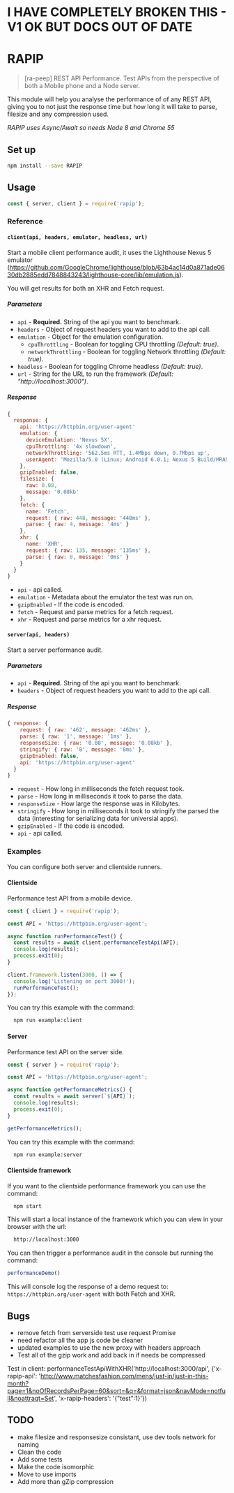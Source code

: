 # I HAVE COMPLETELY BROKEN THIS - V1 OK BUT DOCS OUT OF DATE


# RAPIP
> [ra-peep] REST API Performance. Test APIs from the perspective of both a Mobile phone and a Node server.

This module will help you analyse the performance of of any REST API, giving you to not just the response time but how long it will take to parse, filesize and any compression used.

_RAPIP uses Async/Await so needs Node 8 and Chrome 55_

## Set up

```Bash
npm install --save RAPIP
```

## Usage

```Javascript
const { server, client } = require('rapip');
```

### Reference

#### `client(api, headers, emulator, headless, url)`
Start a mobile client performance audit, it uses the Lighthouse Nexus 5 emulator (https://github.com/GoogleChrome/lighthouse/blob/63b4ac14d0a871ade0630db2885edd7848843243/lighthouse-core/lib/emulation.js).

You will get results for both an XHR and Fetch request.

##### Parameters
* `api` - **Required.** String of the api you want to benchmark.
* `headers` - Object of request headers you want to add to the api call.
* `emulation` - Object for the emulation configuration.
  * `cpuThrottling` - Boolean for toggling CPU throttling _(Default: true)_.
  * `networkThrottling` - Boolean for toggling Network throttling _(Default: true)_.
* `headless` - Boolean for toggling Chrome headless _(Default: true)_.
* `url` - String for the URL to run the framework _(Default: "http://localhost:3000")_.

##### Response
```Javascript
{
  response: {
    api: 'https://httpbin.org/user-agent'
    emulation: {
      deviceEmulation: 'Nexus 5X',
      cpuThrottling: '4x slowdown',
      networkThrottling: '562.5ms RTT, 1.4Mbps down, 0.7Mbps up',
      userAgent: 'Mozilla/5.0 (Linux; Android 6.0.1; Nexus 5 Build/MRA58N) AppleWebKit/537.36(KHTML, like Gecko) Chrome/61.0.3116.0 Mobile Safari/537.36'
    },
    gzipEnabled: false,
    filesize: {
      raw: 0.08,
      message: '0.08kb'
    },
    fetch: {
      name: 'Fetch',
      request: { raw: 448, message: '448ms' },
      parse: { raw: 4, message: '4ms' }
    },
    xhr: {
      name: 'XHR',
      request: { raw: 135, message: '135ms' },
      parse: { raw: 0, message: '0ms' }
    }
  }
}
```
* `api` - api called.
* `emulation` - Metadata about the emulator the test was run on.
* `gzipEnabled` - If the code is encoded.
* `fetch` - Request and parse metrics for a fetch request.
* `xhr` - Request and parse metrics for a xhr request.

#### `server(api, headers)`
Start a server performance audit.

##### Parameters
* `api` - **Required.** String of the api you want to benchmark.
* `headers` - Object of request headers you want to add to the api call.

##### Response
```Javascript
{ response: {
    request: { raw: '462', message: '462ms' },
    parse: { raw: '1', message: '1ms' },
    responseSize: { raw: '0.08', message: '0.08kb' },
    stringify: { raw: '8', message: '8ms' },
    gzipEnabled: false,
    api: 'https://httpbin.org/user-agent'
  }
}
```
* `request` - How long in milliseconds the fetch request took.
* `parse` - How long in milliseconds it took to parse the data.
* `responseSize` - How large the response was in Kilobytes.
* `stringify` - How long in milliseconds it took to stringify the parsed the data (interesting for serializing data for universial apps).
* `gzipEnabled` - If the code is encoded.
* `api` - api called.

### Examples

You can configure both server and clientside runners.

#### Clientside

Performance test API from a mobile device.

```Javascript
const { client } = require('rapip');

const API = 'https://httpbin.org/user-agent';

async function runPerformanceTest() {
  const results = await client.performanceTestApi(API);
  console.log(results);
  process.exit(0);
}

client.framework.listen(3000, () => {
  console.log('Listening on port 3000!');
  runPerformanceTest();
});

```

You can try this example with the command:

```Bash
  npm run example:client
```

#### Server

Performance test API on the server side.

```Javascript
const { server } = require('rapip');

const API = 'https://httpbin.org/user-agent';

async function getPerformanceMetrics() {
  const results = await server(`${API}`);
  console.log(results);
  process.exit(0);
}

getPerformanceMetrics();

```

You can try this example with the command:

```Bash
  npm run example:server
```

#### Clientside framework

If you want to the clientside performance framework you can use the command:

```Bash
  npm start
```
This will start a local instance of the framework which you can view in your browser with the url:

```Bash
  http://localhost:3000
```

You can then trigger a performance audit in the console but running the command:

```Javascript
performanceDemo()
```

This will console log the response of a demo request to: `https://httpbin.org/user-agent` with both Fetch and XHR.

## Bugs
* remove fetch from serverside test use request Promise
* need refactor all the app js code be cleaner
* updated examples to use the new proxy with headers approach
* Test all of the gzip work and add back in if needs be compressed

Test in client:
performanceTestApiWithXHR('http://localhost:3000/api', {'x-rapip-api': 'http://www.matchesfashion.com/mens/just-in/just-in-this-month?page=1&noOfRecordsPerPage=60&sort=&q=&format=json&navMode=notfull&noattraqt=Set', 'x-rapip-headers': '{"test":1}'})

## TODO
* make filesize and responsesize consistant, use dev tools network for naming
* Clean the code
* Add some tests
* Make the code isomorphic
* Move to use imports
* Add more than gZip compression
